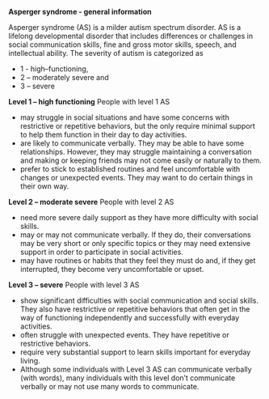 ﻿
**Asperger syndrome - general information**

Asperger syndrome (AS) is a milder autism spectrum disorder. AS is a lifelong developmental disorder that includes differences or challenges in social communication skills, fine and gross motor skills, speech, and intellectual ability. The severity of autism is categorized as
* 1 - high–functioning,
* 2 – moderately severe and
* 3 – severe

**Level 1 – high functioning**
People with level 1 AS
* may struggle in social situations and have some concerns with restrictive or repetitive behaviors, but the only require minimal support to help them function in their day to day activities.
* are likely to communicate verbally. They may be able to have some relationships. However, they may struggle maintaining a conversation and making or keeping friends may not come easily or naturally to them.
* prefer to stick to established routines and feel uncomfortable with changes or unexpected events. They may want to do certain things in their own way. 

**Level 2 – moderate severe**
People with level 2 AS
* need more severe daily support as they have more difficulty with social skills.
* may or may not communicate verbally. If they do, their conversations may be very short or only specific topics or they may need extensive support in order to participate in social activities.
* may have routines or habits that they feel they must do and, if they get interrupted, they become very uncomfortable or upset.

**Level 3 – severe**
People with level 3 AS
* show significant difficulties with social communication and social skills. They also have restrictive or repetitive behaviors that often get in the way of functioning independently and successfully with everyday activities.
* often struggle with unexpected events. They have repetitive or restrictive behaviors.
* require very substantial support to learn skills important for everyday living.
* Although some individuals with Level 3 AS can communicate verbally (with words), many individuals with this level don’t communicate verbally or may not use many words to communicate.
